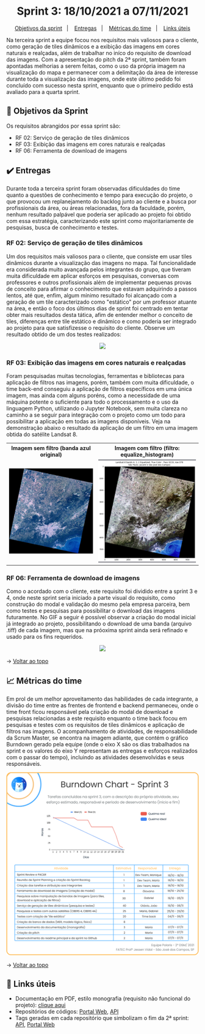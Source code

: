 <span id="topo">

<h1 align="center">Sprint 3: 18/10/2021 a 07/11/2021</h1>

<p align="center">
    <a href="#objetivos">Objetivos da sprint</a> &nbsp |&nbsp &nbsp
    <a href="#entregas">Entregas</a> &nbsp |&nbsp &nbsp
    <a href="#metricas">Métricas do time</a> &nbsp |&nbsp &nbsp
    <a href="#links">Links úteis</a>
</p>

Na terceira sprint a equipe focou nos requisitos mais valiosos para o cliente, como geração de tiles dinâmicos e a exibição das imagens em cores naturais e realçadas, além de trabalhar no iníco do requisito de download das imagens. Com a apresentação do pitch da 2ª sprint, também foram apontadas melhorias a serem feitas, como o uso da própria imagem na visualização do mapa e permanecer com a delimitação da área de interesse durante toda a visualização das imagens, onde este último pedido foi concluído com sucesso nesta sprint, enquanto que o primeiro pedido está avaliado para a quarta sprint.

<span id="objetivos">
    
## :dart: Objetivos da Sprint
Os requisitos abrangidos por essa sprint são:
- RF 02: Serviço de geração de tiles dinâmicos
- RF 03: Exibição das imagens em cores naturais e realçadas
- RF 06: Ferramenta de download de imagens

<span id="entregas">
        
## :heavy_check_mark: Entregas
Durante toda a terceira sprint foram observadas dificuldades do time quanto a questões de conhecimento e tempo para execução do projeto, o que provocou um replanejamento do backlog junto ao cliente e a busca por profissionais da área, ou áreas relacionadas, fora da faculdade, porém, nenhum resultado palpável que poderia ser aplicado ao projeto foi obtido com essa estratégia, caracterizando este sprint como majoritariamente de pesquisas, busca de conhecimento e testes.
    
### RF 02: Serviço de geração de tiles dinâmicos
Um dos requisitos mais valiosos para o cliente, que consiste em usar tiles dinâmicos durante a visualização das imagens no mapa. Tal funcionalidade era considerada muito avançada pelos integrantes do grupo, que tiveram muita dificuldade em aplicar esforços em pesquisas, conversas com professores e outros profissionais além de implementar pequenas provas de conceito para afirmar o conhecimento que estavam adquirindo a passos lentos, até que, enfim, algum mínimo resultado foi alcançado com a geração de um tile caracterizado como "estático" por um professor atuante na área, e então o foco dos últimos dias de sprint foi centrado em tentar obter mais resultados desta tática, afim de entender melhor o conceito de tiles, diferenças entre tile estático e dinâmico e como poderia ser integrado ao projeto para que satisfizesse o requisito do cliente. Observe um resultado obtido de um dos testes realizados:
	
<p align="center"><img src="./poc-tile-estatico.gif" /></p>
	
### RF 03: Exibição das imagens em cores naturais e realçadas
Foram pesquisadas muitas tecnologias, ferramentas e bibliotecas para aplicação de filtros nas imagens, porém, também com muita dificuldade, o time back-end conseguiu a aplicação de filtros específicos em uma única imagem, mas ainda com alguns poréns, como a necessidade de uma máquina potente o suficiente para todo o processamento e o uso da linguagem Python, utilizando o Jupyter Notebook, sem muita clareza no caminho a se seguir para integração com o projeto como um todo para possibilitar a aplicação em todas as imagens disponíveis. Veja na demonstração abaixo o resultado da aplicação de um filtro em uma imagem obtida do satélite Landsat 8.
	
<table align="center">
	<th> Imagem sem filtro (banda azul original) </th> 
	<th> Imagem com filtro (filtro: equalize_histogram) </th> 
	<tr align="center">
		<td><img src="./poc-sem-filtro.jpg" width="300px"/></td>
		<td><img src="./poc-com-filtro.png" width="300px"/> </td>
	</tr>
</table>
	
### RF 06: Ferramenta de download de imagens
Como o acordado com o cliente, este requisito foi dividido entre a sprint 3 e 4, onde neste sprint seria iniciado a parte visual do requisito, como construção do modal e validação do mesmo pela empresa parceira, bem como testes e pesquisas para possibilitar o download das imagens futuramente. No GIF a seguir é possível observar a criação do modal inicial já integrado ao projeto, possibilitando o download de uma banda (arquivo .tiff) de cada imagem, mas que na próoxima sprint ainda será refinado e usado para os fins requeridos.
	
<p align="center"><img src="./modal-download.gif" /></p>	
	
→ [Voltar ao topo](#topo)
    
<span id="metricas">
    
## :chart_with_upwards_trend: Métricas do time
Em prol de um melhor aproveitamento das habilidades de cada integrante, a divisão do time entre as frentes de frontend e backend permaneceu, onde o time front ficou responsável pela criação do modal de download e pesquisas relacionadas a este requisito enquanto o time back focou em pesquisas e testes com os requisitos de tiles dinâmicos e aplicação de filtros nas imagens. O acompanhamento de atividades, de responsabilidade da Scrum Master, se encontra na imagem adiante, que contém o gráfico Burndown gerado pela equipe (onde o eixo X são os dias trabalhados na sprint e os valores do eixo Y representam as entregas e esforços realizados com o passar do tempo), incluindo as atividades desenvolvidas e seus responsáveis.
    
<p align="center"><img src="./burndown-github.png" /></p>
    
→ [Voltar ao topo](#topo)
    
<span id="links">
    
## :link: Links úteis
- Documentação em PDF, estilo monografia (requisito não funcional do projeto): [clique aqui](./documentacao.pdf)
- Repositórios de códigos: [Portal Web](https://github.com/Equipe-Polaris-DSM-2021/web), [API](https://github.com/Equipe-Polaris-DSM-2021/api)
- Tags geradas em cada repositório que simbolizam o fim da 2ª sprint: [API](https://github.com/Equipe-Polaris-DSM-2021/api/releases/tag/sprint-03), [Portal Web](https://github.com/Equipe-Polaris-DSM-2021/web/releases/tag/sprint-03)
